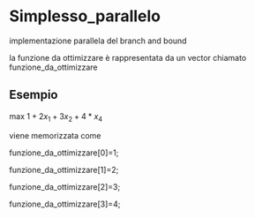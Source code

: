 # Simplesso_parallelo
implementazione parallela del branch and bound

la funzione da ottimizzare è rappresentata da un vector<float> chiamato funzione_da_ottimizzare

## Esempio

max  $1+2x_1+3x_2+4*x_4$ 

viene memorizzata come

funzione_da_ottimizzare[0]=1;

funzione_da_ottimizzare[1]=2;

funzione_da_ottimizzare[2]=3;

funzione_da_ottimizzare[3]=4;

